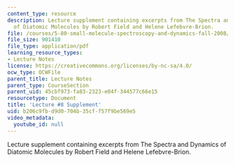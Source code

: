 ```yaml
---
content_type: resource
description: Lecture supplement containing excerpts from The Spectra and Dynamics
  of Diatomic Molecules by Robert Field and Helene Lefebvre-Brion.
file: /courses/5-80-small-molecule-spectroscopy-and-dynamics-fall-2008/b206c9fbd9d0704b35cff57f9be569e5_08s_elecconfigs.pdf
file_size: 901410
file_type: application/pdf
learning_resource_types:
- Lecture Notes
license: https://creativecommons.org/licenses/by-nc-sa/4.0/
ocw_type: OCWFile
parent_title: Lecture Notes
parent_type: CourseSection
parent_uid: 45cbf973-fa83-2323-e04f-344577c66e15
resourcetype: Document
title: 'Lecture #8 Supplement'
uid: b206c9fb-d9d0-704b-35cf-f57f9be569e5
video_metadata:
  youtube_id: null
---
```

Lecture supplement containing excerpts from The Spectra and Dynamics of Diatomic Molecules by Robert Field and Helene Lefebvre-Brion.